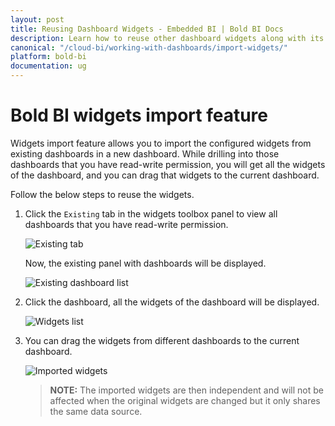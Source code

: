 ```yaml
---
layout: post
title: Reusing Dashboard Widgets - Embedded BI | Bold BI Docs
description: Learn how to reuse other dashboard widgets along with its data and other settings in current dashboard in Bold BI Embedded.
canonical: "/cloud-bi/working-with-dashboards/import-widgets/"
platform: bold-bi
documentation: ug
---
```

# Bold BI widgets import feature
Widgets import feature allows you to import the configured widgets from existing dashboards in a new dashboard. While drilling into those dashboards that you have read-write permission, you will get all the widgets of the dashboard, and you can drag that widgets to the current dashboard.

Follow the below steps to reuse the widgets.

1. Click the `Existing` tab in the widgets toolbox panel to view all dashboards that you have read-write permission.

    ![Existing tab](/bold-bi-docs/static/assets/embedded/working-with-dashboards/images/default-and-existing.png)
 
    Now, the existing panel with dashboards will be displayed.

    ![Existing dashboard list](/bold-bi-docs/static/assets/embedded/working-with-dashboards/images/existing-dashboard-list.png)  

2. Click the dashboard, all the widgets of the dashboard will be displayed.

    ![Widgets list](/bold-bi-docs/static/assets/embedded/working-with-dashboards/images/widget-list.png)

3. You can drag the widgets from different dashboards to the current dashboard.

    ![Imported widgets](/bold-bi-docs/static/assets/embedded/working-with-dashboards/images/import-widget.png)

    > **NOTE:**  The imported widgets are then independent and will not be affected when the original widgets are changed but it only shares the same data source.




